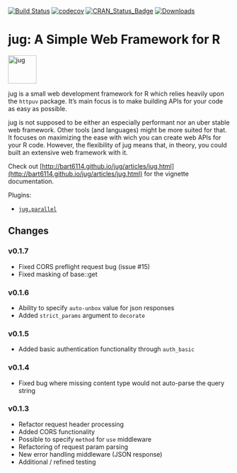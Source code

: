 [![Build Status](https://travis-ci.org/Bart6114/jug.svg)](https://travis-ci.org/Bart6114/jug)
[![codecov](https://codecov.io/gh/Bart6114/jug/branch/master/graph/badge.svg)](https://codecov.io/gh/Bart6114/jug)
[![CRAN\_Status\_Badge](http://www.r-pkg.org/badges/version/jug)](http://cran.r-project.org/web/packages/jug)
[![Downloads](http://cranlogs.r-pkg.org/badges/jug)](http://cran.rstudio.com/package=jug)

# jug: A Simple Web Framework for R

<img src="https://github.com/Bart6114/jug/blob/master/var/beer_jug.png?raw=true" width="64" alt="jug">

jug is a small web development framework for R which relies heavily upon the ```httpuv``` package. It’s main focus is to make building APIs for your code as easy as possible.

jug is not supposed to be either an especially performant nor an uber stable web framework. Other tools (and languages) might be more suited for that. It focuses on maximizing the ease with wich you can create web APIs for your R code. However, the flexibility of jug means that, in theory, you could built an extensive web framework with it.

Check out [http://bart6114.github.io/jug/articles/jug.html](http://bart6114.github.io/jug/articles/jug.html) for the vignette documentation.

Plugins:

- [`jug.parallel`](https://github.com/Bart6114/jug.parallel)

## Changes

### v0.1.7

- Fixed CORS preflight request bug (issue #15)
- Fixed masking of base::get

### v0.1.6

- Ability to specify `auto-unbox` value for json responses
- Added `strict_params` argument to `decorate`

### v0.1.5

- Added basic authentication functionality through `auth_basic`

### v0.1.4

- Fixed bug where missing content type would not auto-parse the query string


### v0.1.3

- Refactor request header processing
- Added CORS functionality
- Possible to specify `method` for `use` middleware
- Refactoring of request param parsing
- New error handling middleware (JSON response)
- Additional / refined testing
